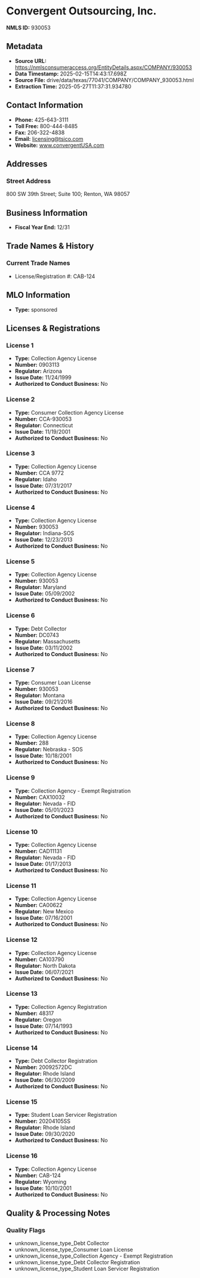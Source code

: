 # Convergent Outsourcing, Inc.

**NMLS ID:** 930053

## Metadata
- **Source URL:** https://nmlsconsumeraccess.org/EntityDetails.aspx/COMPANY/930053
- **Data Timestamp:** 2025-02-15T14:43:17.698Z
- **Source File:** drive/data/texas/77041/COMPANY/COMPANY_930053.html
- **Extraction Time:** 2025-05-27T11:37:31.934780

## Contact Information
- **Phone:** 425-643-3111
- **Toll Free:** 800-444-8485
- **Fax:** 206-322-4838
- **Email:** licensing@tsico.com
- **Website:** www.convergentUSA.com

## Addresses
### Street Address
800 SW 39th Street; Suite 100; Renton, WA 98057

## Business Information
- **Fiscal Year End:** 12/31

## Trade Names & History
### Current Trade Names
- License/Registration #: CAB-124

## MLO Information
- **Type:** sponsored

## Licenses & Registrations

### License 1
- **Type:** Collection Agency License
- **Number:** 0903113
- **Regulator:** Arizona
- **Issue Date:** 11/24/1999
- **Authorized to Conduct Business:** No

### License 2
- **Type:** Consumer Collection Agency License
- **Number:** CCA-930053
- **Regulator:** Connecticut
- **Issue Date:** 11/19/2001
- **Authorized to Conduct Business:** No

### License 3
- **Type:** Collection Agency License
- **Number:** CCA 9772
- **Regulator:** Idaho
- **Issue Date:** 07/31/2017
- **Authorized to Conduct Business:** No

### License 4
- **Type:** Collection Agency License
- **Number:** 930053
- **Regulator:** Indiana-SOS
- **Issue Date:** 12/23/2013
- **Authorized to Conduct Business:** No

### License 5
- **Type:** Collection Agency License
- **Number:** 930053
- **Regulator:** Maryland
- **Issue Date:** 05/09/2002
- **Authorized to Conduct Business:** No

### License 6
- **Type:** Debt Collector
- **Number:** DC0743
- **Regulator:** Massachusetts
- **Issue Date:** 03/11/2002
- **Authorized to Conduct Business:** No

### License 7
- **Type:** Consumer Loan License
- **Number:** 930053
- **Regulator:** Montana
- **Issue Date:** 09/21/2016
- **Authorized to Conduct Business:** No

### License 8
- **Type:** Collection Agency License
- **Number:** 288
- **Regulator:** Nebraska - SOS
- **Issue Date:** 10/18/2001
- **Authorized to Conduct Business:** No

### License 9
- **Type:** Collection Agency - Exempt Registration
- **Number:** CAX10032
- **Regulator:** Nevada - FID
- **Issue Date:** 05/01/2023
- **Authorized to Conduct Business:** No

### License 10
- **Type:** Collection Agency License
- **Number:** CAD11131
- **Regulator:** Nevada - FID
- **Issue Date:** 01/17/2013
- **Authorized to Conduct Business:** No

### License 11
- **Type:** Collection Agency License
- **Number:** CA00622
- **Regulator:** New Mexico
- **Issue Date:** 07/16/2001
- **Authorized to Conduct Business:** No

### License 12
- **Type:** Collection Agency License
- **Number:** CA103790
- **Regulator:** North Dakota
- **Issue Date:** 06/07/2021
- **Authorized to Conduct Business:** No

### License 13
- **Type:** Collection Agency Registration
- **Number:** 48317
- **Regulator:** Oregon
- **Issue Date:** 07/14/1993
- **Authorized to Conduct Business:** No

### License 14
- **Type:** Debt Collector Registration
- **Number:** 20092572DC
- **Regulator:** Rhode Island
- **Issue Date:** 06/30/2009
- **Authorized to Conduct Business:** No

### License 15
- **Type:** Student Loan Servicer Registration
- **Number:** 20204105SS
- **Regulator:** Rhode Island
- **Issue Date:** 09/30/2020
- **Authorized to Conduct Business:** No

### License 16
- **Type:** Collection Agency License
- **Number:** CAB-124
- **Regulator:** Wyoming
- **Issue Date:** 10/10/2001
- **Authorized to Conduct Business:** No

## Quality & Processing Notes
### Quality Flags
- unknown_license_type_Debt Collector
- unknown_license_type_Consumer Loan License
- unknown_license_type_Collection Agency - Exempt Registration
- unknown_license_type_Debt Collector Registration
- unknown_license_type_Student Loan Servicer Registration
